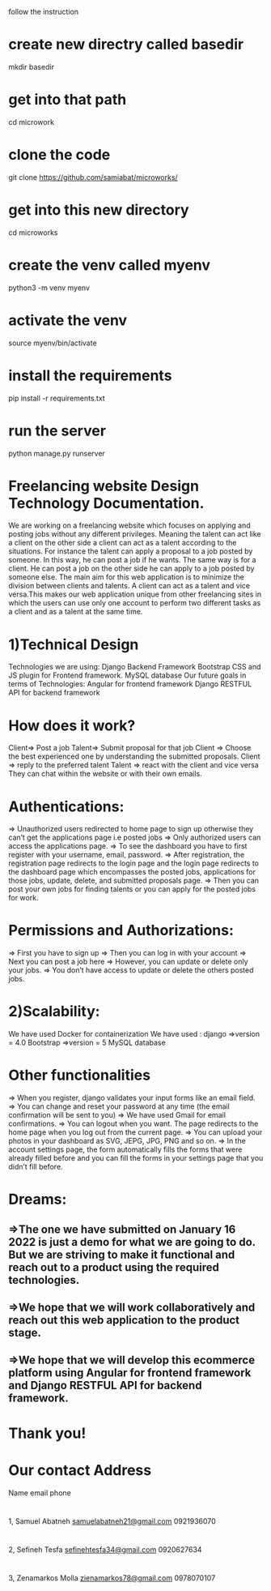 
follow the instruction
  # create new directry called basedir
  mkdir basedir
  # get into that path
  cd microwork
  # clone the code
  git clone https://github.com/samiabat/microworks/
  # get into this new directory
  cd microworks
  # create the venv called myenv
  python3 -m venv myenv
  # activate the venv
  source myenv/bin/activate
# install the requirements
  pip install -r requirements.txt
# run the server
  python manage.py runserver
  


# Freelancing website Design Technology Documentation.
We are working on a freelancing website which focuses on applying and posting jobs without any different privileges.
Meaning the talent can act like a client on the other side a client can act as a talent according to the situations. For instance the talent can apply a proposal to a job posted by someone. In this way, he can post a job if he wants. The same way  is for a client. He can post a job on the other side he can apply to a job posted by someone else. The main aim for this web application is to minimize the division between clients and talents. A client can act as a talent and vice versa.This makes our web application unique from other freelancing sites in which the users can use only one account  to perform two different tasks as a client and as a talent at the same time. 

# 1)Technical Design
Technologies we are using:
Django Backend Framework
Bootstrap CSS and JS plugin for Frontend framework.
MySQL database
Our future goals in terms of Technologies:
Angular for frontend framework
Django RESTFUL API for backend framework

# How does it work?
Client⇒ Post a job
Talent⇒ Submit proposal for that job
Client ⇒ Choose the best experienced one by understanding the submitted proposals.
Client ⇒ reply to the preferred talent
Talent ⇒ react with the client and vice versa
They can chat within the website or with their own emails.
# Authentications:
 ⇒ Unauthorized users redirected to home page to sign up otherwise they can’t get the applications page i.e posted jobs
⇒ Only authorized users can access the applications page.
⇒ To see the dashboard you have to first register with your username, email, password.
⇒ After registration, the registration page redirects to the login page and the login page redirects to the dashboard page which encompasses the posted jobs, applications for those jobs, update, delete, and submitted proposals page.
⇒ Then you can post your own jobs for finding talents or you can apply for the posted jobs for work.
# Permissions and Authorizations:
⇒ First you have to sign up
⇒ Then you can log in with your account
⇒ Next you can post a job here
⇒ However, you can update or delete only your  jobs.
⇒ You don’t have access to update or delete the others posted jobs.

# 2)Scalability:
We have used Docker for containerization
We have used :
django ⇒version = 4.0
Bootstrap ⇒version = 5
MySQL database

# Other functionalities
⇒ When you register, django validates your input forms like an email field.
⇒ You can change and reset your password at any time (the email confirmation will be sent to you)
⇒ We have used Gmail for email confirmations.
⇒ You can logout when you want. The page redirects to the home page when you log out from the current page.
⇒ You can upload your photos in your dashboard as SVG, JEPG, JPG, PNG and so on.
⇒ In the account settings page, the form automatically fills the forms that were already filled before and you can fill the forms in your settings page that you didn’t fill before.
# Dreams:
## ⇒The one we have submitted on January 16 2022 is just a demo for what we are going to do. But we are striving to make it functional and reach out to a product using the required technologies.
## ⇒We hope that we will work collaboratively and reach out  this web application to the product stage. 
## ⇒We hope that we will develop this ecommerce platform using Angular for frontend framework and Django RESTFUL API for backend framework.
# Thank you!
# Our contact Address
Name                                                             email                                                 phone
#
1, Samuel Abatneh                     samuelabatneh21@gmail.com                         0921936070
#
2, Sefineh Tesfa                          sefinehtesfa34@gmail.com                              0920627634
#
3, Zenamarkos Molla                  zienamarkos78@gmail.com                              0978070107  

